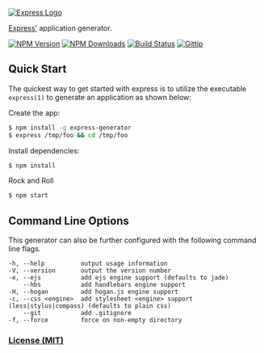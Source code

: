 [![Express Logo](https://i.cloudup.com/zfY6lL7eFa-3000x3000.png)](http://expressjs.com/)

  [Express'](https://github.com/strongloop/express) application generator.

  [![NPM Version](https://img.shields.io/npm/v/express-generator.svg?style=flat)](https://www.npmjs.org/package/express-generator)
  [![NPM Downloads](https://img.shields.io/npm/dm/express-generator.svg?style=flat)](https://www.npmjs.org/package/express-generator)
  [![Build Status](https://img.shields.io/travis/expressjs/generator.svg?style=flat)](https://travis-ci.org/expressjs/generator)
  [![Gittip](https://img.shields.io/gittip/dougwilson.svg?style=flat)](https://www.gittip.com/dougwilson/)

## Quick Start

  The quickest way to get started with express is to utilize the executable `express(1)` to generate an application as shown below:

  Create the app:

```bash
$ npm install -g express-generator
$ express /tmp/foo && cd /tmp/foo
```

  Install dependencies:

```bash
$ npm install
```

  Rock and Roll

```bash
$ npm start
```

## Command Line Options

This generator can also be further configured with the following command line flags.

    -h, --help          output usage information
    -V, --version       output the version number
    -e, --ejs           add ejs engine support (defaults to jade)
        --hbs           add handlebars engine support
    -H, --hogan         add hogan.js engine support
    -c, --css <engine>  add stylesheet <engine> support (less|stylus|compass) (defaults to plain css)
        --git           add .gitignore
    -f, --force         force on non-empty directory

### [License (MIT)](LICENSE)
